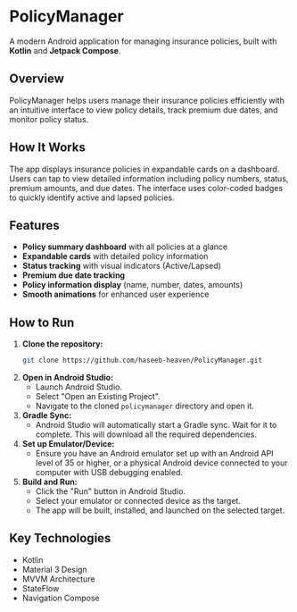 # PolicyManager

A modern Android application for managing insurance policies, built with **Kotlin** and **Jetpack Compose**.

## Overview

PolicyManager helps users manage their insurance policies efficiently with an intuitive interface to view policy details, track premium due dates, and monitor policy status.

## How It Works

The app displays insurance policies in expandable cards on a dashboard. Users can tap to view detailed information including policy numbers, status, premium amounts, and due dates. The interface uses color-coded badges to quickly identify active and lapsed policies.

## Features

- **Policy summary dashboard** with all policies at a glance
- **Expandable cards** with detailed policy information
- **Status tracking** with visual indicators (Active/Lapsed)
- **Premium due date tracking**
- **Policy information display** (name, number, dates, amounts)
- **Smooth animations** for enhanced user experience

## How to Run

1.  **Clone the repository:**
    ```bash
    git clone https://github.com/haseeb-heaven/PolicyManager.git
    ```
2.  **Open in Android Studio:**
    * Launch Android Studio.
    * Select "Open an Existing Project".
    * Navigate to the cloned `policymanager` directory and open it.
3.  **Gradle Sync:**
    * Android Studio will automatically start a Gradle sync. Wait for it to complete. This will download all the required dependencies.
4.  **Set up Emulator/Device:**
    * Ensure you have an Android emulator set up with an Android API level of 35 or higher, or a physical Android device connected to your computer with USB debugging enabled.
5.  **Build and Run:**
    * Click the "Run" button in Android Studio.
    * Select your emulator or connected device as the target.
    * The app will be built, installed, and launched on the selected target.

## Key Technologies

- Kotlin
- Material 3 Design
- MVVM Architecture
- StateFlow
- Navigation Compose